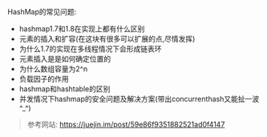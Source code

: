 HashMap的常见问题:

- hashmap1.7和1.8在实现上都有什么区别
- 元素的插入和扩容(在这块有很多可以扩展的点,尽情发挥)
- 为什么1.7的实现在多线程情况下会形成链表环
- 元素插入是是如何确定位置的
- 为什么数组容量为2^n
- 负载因子的作用
- hashmap和hashtable的区别
- 并发情况下hashmap的安全问题及解决方案(带出concurrenthash又能扯一波^_^)

> 参考网站: https://juejin.im/post/59e86f9351882521ad0f4147 


